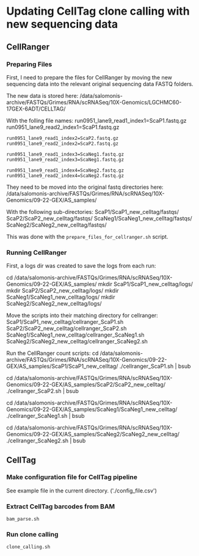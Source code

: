 # Updating CellTag clone calling with new sequencing data

## CellRanger
### Preparing Files
First, I need to prepare the files for CellRanger by moving the new sequencing
data into the relevant original sequencing data FASTQ folders.

The new data is stored here:
    /data/salomonis-archive/FASTQs/Grimes/RNA/scRNASeq/10X-Genomics/LGCHMC60-17GEX-6ADT/CELLTAG/

With the folling file names:
    run0951_lane9_read1_index1=ScaP1.fastq.gz
    run0951_lane9_read2_index1=ScaP1.fastq.gz

    run0951_lane9_read1_index2=ScaP2.fastq.gz
    run0951_lane9_read2_index2=ScaP2.fastq.gz
        
    run0951_lane9_read1_index3=ScaNeg1.fastq.gz
    run0951_lane9_read2_index3=ScaNeg1.fastq.gz
        
    run0951_lane9_read1_index4=ScaNeg2.fastq.gz
    run0951_lane9_read2_index4=ScaNeg2.fastq.gz


They need to be moved into the original fastq directories here:
    /data/salomonis-archive/FASTQs/Grimes/RNA/scRNASeq/10X-Genomics/09-22-GEX/AS_samples/

With the following sub-directories:
    ScaP1/ScaP1_new_celltag/fastqs/
    ScaP2/ScaP2_new_celltag/fastqs/
    ScaNeg1/ScaNeg1_new_celltag/fastqs/
    ScaNeg2/ScaNeg2_new_celltag/fastqs/
    
This was done with the `prepare_files_for_cellranger.sh` script.

### Running CellRanger
First, a logs dir was created to save the logs from each run:

cd /data/salomonis-archive/FASTQs/Grimes/RNA/scRNASeq/10X-Genomics/09-22-GEX/AS_samples/
mkdir ScaP1/ScaP1_new_celltag/logs/
mkdir ScaP2/ScaP2_new_celltag/logs/
mkdir ScaNeg1/ScaNeg1_new_celltag/logs/
mkdir ScaNeg2/ScaNeg2_new_celltag/logs/


Move the scripts into their matching directory for cellranger:
    ScaP1/ScaP1_new_celltag/cellranger_ScaP1.sh
    ScaP2/ScaP2_new_celltag/cellranger_ScaP2.sh
    ScaNeg1/ScaNeg1_new_celltag/cellranger_ScaNeg1.sh
    ScaNeg2/ScaNeg2_new_celltag/cellranger_ScaNeg2.sh

Run the CellRanger count scripts:
cd /data/salomonis-archive/FASTQs/Grimes/RNA/scRNASeq/10X-Genomics/09-22-GEX/AS_samples/ScaP1/ScaP1_new_celltag/
./cellranger_ScaP1.sh | bsub

cd /data/salomonis-archive/FASTQs/Grimes/RNA/scRNASeq/10X-Genomics/09-22-GEX/AS_samples/ScaP2/ScaP2_new_celltag/
./cellranger_ScaP2.sh | bsub

cd /data/salomonis-archive/FASTQs/Grimes/RNA/scRNASeq/10X-Genomics/09-22-GEX/AS_samples/ScaNeg1/ScaNeg1_new_celltag/
./cellranger_ScaNeg1.sh | bsub

cd /data/salomonis-archive/FASTQs/Grimes/RNA/scRNASeq/10X-Genomics/09-22-GEX/AS_samples/ScaNeg2/ScaNeg2_new_celltag/
./cellranger_ScaNeg2.sh | bsub

## CellTag
### Make configuration file for CellTag pipeline
See example file in the current directory. ('./config_file.csv')

### Extract CellTag barcodes from BAM
`bam_parse.sh`

### Run clone calling
`clone_calling.sh`

